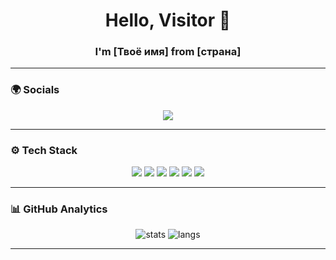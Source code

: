 <h1 align="center">Hello, Visitor 👋</h1>
<h3 align="center">I'm [Твоё имя] from [страна]</h3>

---

### 🌍 Socials
<p align="center">
  <a href="mailto:pelyovinpyotr@gmail.com"><img src="https://img.shields.io/badge/Email-D14836?style=for-the-badge&logo=gmail&logoColor=white"/></a>
</p>

---

### ⚙️ Tech Stack
<p align="center">
  <img src="https://img.shields.io/badge/Python-3776AB?style=for-the-badge&logo=python&logoColor=white"/>
  <img src="https://img.shields.io/badge/Go-00ADD8?style=for-the-badge&logo=go&logoColor=white"/>
  <img src="https://img.shields.io/badge/PostgreSQL-336791?style=for-the-badge&logo=postgresql&logoColor=white"/>
  <img src="https://img.shields.io/badge/Docker-2496ED?style=for-the-badge&logo=docker&logoColor=white"/>
  <img src="https://img.shields.io/badge/Linux-FCC624?style=for-the-badge&logo=linux&logoColor=black"/>
  <img src="https://img.shields.io/badge/Git-F05032?style=for-the-badge&logo=git&logoColor=white"/>
</p>

---


### 📊 GitHub Analytics
<p align="center">
  <img src="https://github-readme-stats.vercel.app/api?username=shengnaan&show_icons=true&theme=radical" alt="stats"/>
  <img src="https://github-readme-stats.vercel.app/api/top-langs/?username=shengnaan&layout=compact&theme=radical" alt="langs"/>
</p>

---    
